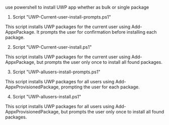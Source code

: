 use powershell to install UWP app whether as bulk or single package

1. Script "UWP-Current-user-install-prompts.ps1"

This script installs UWP packages for the current user using Add-AppxPackage. It prompts the user for confirmation before installing each package.

2. Script "UWP-Current-user-install.ps1"

This script installs UWP packages for the current user using Add-AppxPackage, but prompts the user only once to install all found packages.

3. Script "UWP-allusers-install-prompts.ps1"

This script installs UWP packages for all users using Add-AppxProvisionedPackage, prompting the user for each package.

4. Script "UWP-allusers-install.ps1"

This script installs UWP packages for all users using Add-AppxProvisionedPackage, but prompts the user only once to install all found packages.
